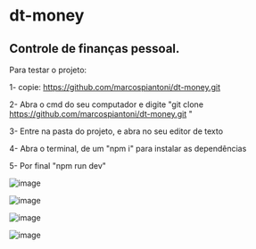 # dt-money

## Controle de finanças pessoal.

Para testar o projeto: 

1- copie: https://github.com/marcospiantoni/dt-money.git

2- Abra o cmd do seu computador e digite "git clone https://github.com/marcospiantoni/dt-money.git "

3- Entre na pasta do projeto, e abra no seu editor de texto 

4- Abra o terminal, de um "npm i" para instalar as dependências

5- Por final "npm run dev"

![image](https://user-images.githubusercontent.com/100890415/222506189-46d54e1b-bcbe-4571-a813-d21a6ff9dde7.png)

![image](https://user-images.githubusercontent.com/100890415/222506258-0a29b9c1-96d3-47ec-b524-9608c978827d.png)

![image](https://user-images.githubusercontent.com/100890415/222506547-0f9202d5-ecb4-4986-8455-f9814a2b762a.png)

![image](https://user-images.githubusercontent.com/100890415/222506445-9d2ccd8f-8c17-46b4-8917-64c30837e61f.png)

